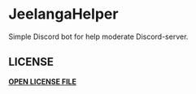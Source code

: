 # JeelangaHelper
Simple Discord bot for help moderate Discord-server.

## LICENSE
[**OPEN LICENSE FILE**](https://github.com/LWJerri/JeelangaHelper/blob/master/LICENSE)